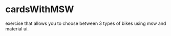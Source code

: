 # cardsWithMSW
exercise that allows you to choose between 3 types of bikes using msw and material ui.
